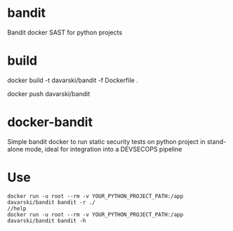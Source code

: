 # bandit
Bandit docker SAST for python projects

# build

   docker build -t davarski/bandit -f Dockerfile .
   
   docker push davarski/bandit

docker-bandit
=============

Simple bandit docker to run static security tests on python project in stand-alone mode, ideal for integration into a DEVSECOPS pipeline

Use
===
    docker run -u root --rm -v YOUR_PYTHON_PROJECT_PATH:/app davarski/bandit bandit -r ./
    //help
    docker run -u root --rm -v YOUR_PYTHON_PROJECT_PATH:/app davarski/bandit bandit -h
